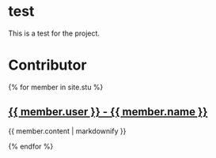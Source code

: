 # test
This is a test for the project.

# Contributor
{% for member in site.stu %}
  <h2>
    <a href="https://github.com/{{ member.user }}">
      {{ member.user }} - {{ member.name }}
    </a>
  </h2>
  <p>{{ member.content | markdownify }}</p>
{% endfor %}
